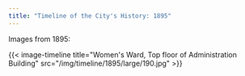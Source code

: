 ```yaml
---
title: "Timeline of the City's History: 1895"
---
```

Images from 1895:

{{< image-timeline title="Women's Ward, Top floor of Administration Building" src="/img/timeline/1895/large/190.jpg" >}}